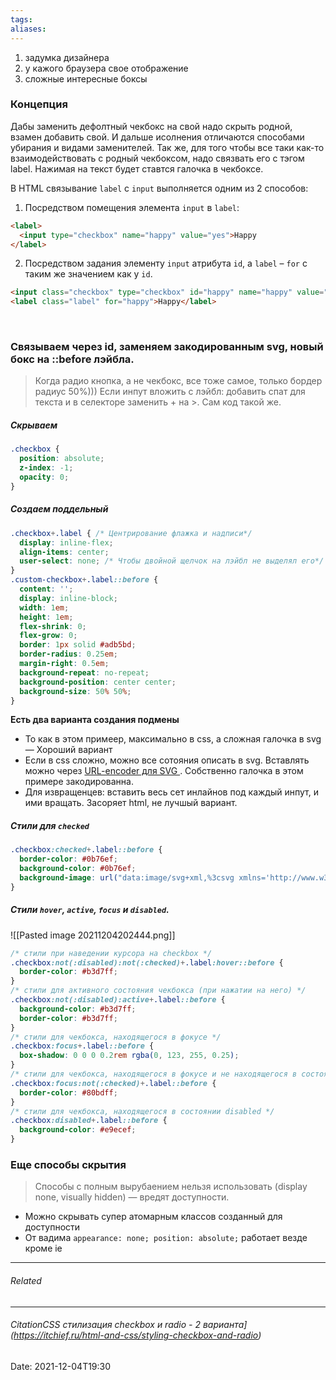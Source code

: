 ```yaml
---
tags: 
aliases: 
---
```


1. задумка дизайнера
2. у кажого браузера свое отображение
3. сложные интересные боксы

### Концепция
Дабы заменить дефолтный чекбокс на свой надо скрыть родной, взамен добавить свой. И дальше исолнения отличаются способами убирания и видами заменителей. 
Так же, для того чтобы все таки как-то взаимодействовать с родный чекбоксом, надо связвать его с тэгом label. Нажимая на текст будет ставтся галочка в чекбоксе.

В HTML связывание `label` с `input` выполняется одним из 2 способов:

1. Посредством помещения элемента `input` в `label`:

```html
<label>
  <input type="checkbox" name="happy" value="yes">Happy
</label>
```

2. Посредством задания элементу `input` атрибута `id`, а `label` – `for` с таким же значением как у `id`.
```html
<input class="checkbox" type="checkbox" id="happy" name="happy" value="yes">
<label class="label" for="happy">Happy</label>
```
<br>

### Связываем через id, заменяем закодированным svg, новый бокс на ::before лэйбла.

> Когда радио кнопка, а не чекбокс, все тоже самое, только бордер радиус 50%)))
> Если инпут вложить с лэйбл: добавить спат для текста и в селекторе заменить + на >. Сам код такой же.

##### Скрываем
```css
.checkbox {
  position: absolute;
  z-index: -1;
  opacity: 0;
}
```

##### Создаем поддельный
```css
.checkbox+.label { /* Центрирование флажка и надписи*/
  display: inline-flex;
  align-items: center;
  user-select: none; /* Чтобы двойной щелчок на лэйбл не выделял его*/
}
.custom-checkbox+.label::before {
  content: '';
  display: inline-block;
  width: 1em;
  height: 1em;
  flex-shrink: 0;
  flex-grow: 0;
  border: 1px solid #adb5bd;
  border-radius: 0.25em;
  margin-right: 0.5em;
  background-repeat: no-repeat;
  background-position: center center;
  background-size: 50% 50%;
}
```
**Есть два варианта создания подмены**
- То как в этом примеер, максимально в css, а сложная галочка в svg — Хороший вариант
- Если в css сложно, можно все сотояния описать в svg. Вставлять можно через [URL-encoder для SVG ](https://yoksel.github.io/url-encoder/ru/). Собственно галочка в этом примере закодированна.
- Для извращенцев: вставить весь сет инлайнов под каждый инпут, и ими вращать. Засоряет html, не лучшый вариант.
##### Стили для `checked`
```css
.checkbox:checked+.label::before {
  border-color: #0b76ef;
  background-color: #0b76ef;
  background-image: url("data:image/svg+xml,%3csvg xmlns='http://www.w3.org/2000/svg' viewBox='0 0 8 8'%3e%3cpath fill='%23fff' d='M6.564.75l-3.59 3.612-1.538-1.55L0 4.26 2.974 7.25 8 2.193z'/%3e%3c/svg%3e");
}
```

##### Стили `hover`, `active`, `focus` и `disabled`.
![[Pasted image 20211204202444.png]]

```css
/* стили при наведении курсора на checkbox */
.checkbox:not(:disabled):not(:checked)+.label:hover::before {
  border-color: #b3d7ff;
}
/* стили для активного состояния чекбокса (при нажатии на него) */
.checkbox:not(:disabled):active+.label::before {
  background-color: #b3d7ff;
  border-color: #b3d7ff;
}
/* стили для чекбокса, находящегося в фокусе */
.checkbox:focus+.label::before {
  box-shadow: 0 0 0 0.2rem rgba(0, 123, 255, 0.25);
}
/* стили для чекбокса, находящегося в фокусе и не находящегося в состоянии checked */
.checkbox:focus:not(:checked)+.label::before {
  border-color: #80bdff;
}
/* стили для чекбокса, находящегося в состоянии disabled */
.checkbox:disabled+.label::before {
  background-color: #e9ecef;
}
```

### Еще способы скрытия
> Способы с полным вырубаением нельзя использовать (display none, visually hidden) — вредят доступности.
- Можно скрывать супер атомарным классов созданный для доступности
- От вадима `appearance: none; position: absolute;` работает везде кроме ie 


---
###### Related 
---
###### CitationCSS стилизация checkbox и radio - 2 варианта](https://itchief.ru/html-and-css/styling-checkbox-and-radio)
Date: 2021-12-04T19:30
